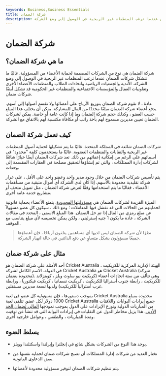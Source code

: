 ```yaml
---
keywords: Business,Business Essentials
title: شركة الضمان
description: شركة الضمان هي نوع من الشركات المصممة لحماية الأعضاء من المسؤولية. غالبًا ما تتشكل شركات الضمان عندما ترغب المنظمات غير الربحية في الوصول إلى وضع الشركة.
---
```


# شركة الضمان
## ما هي شركة الضمان؟

شركة الضمان هي نوع من الشركات المصممة لحماية الأعضاء من المسؤولية. غالبًا ما تتشكل شركات الضمان عندما ترغب المنظمات غير الربحية في الوصول إلى وضع الشركة. الأندية والجمعيات الرياضية واتحادات الطلاب والمنظمات الأعضاء الأخرى وتعاونيات العمال والمؤسسات الاجتماعية والمنظمات غير الحكومية قد تشكل أيضًا شركات ضمان.

عادة ، لا تقوم شركة الضمان بتوزيع الأرباح على أعضائها ولا تقسم أصولها إلى أسهم. يدفع أعضاء شركة الضمان مبلغًا محددًا من المال للمشاركة. يمكن أن يختلف هذا المبلغ حسب العضو ، وكذلك حجم شركة الضمان وما إذا كانت عامة أو خاصة. يمكن لشركات الضمان تعيين مديرين مسموح لهم بأخذ راتب أو مكافأة مكتسبة لهم بالاتفاق مع الشركة.

## كيف تعمل شركة الضمان

شركات الضمان شائعة في المملكة المتحدة. غالبًا ما يتم تشكيلها لحماية أصول المنظمات غير الربحية والنقابات والمنظمات العضوية. غالبًا ما يستخدمون كلمة "محدود" في أسمائهم على الرغم من إمكانية إعفائهم من ذلك. تعد شركات الضمان أيضًا خيارًا شائعًا لشركات إدارة الممتلكات ، والتي تم إنشاؤها لتحقيق مصلحة في العقارات المقسمة إلى وحدات.

يتم تأسيس شركات الضمان من خلال وجود مدير واحد وعضو واحد على الأقل ، على غرار شركة تقليدية محدودة بالأسهم. إذا كان لدى الشركة أي أموال متبقية من مساهمات الأعضاء ، فغالبًا ما يتم استخدامها وفقًا لغرض شركة الضمان ، مثل تمويل متحف أو مشاريع خدمة عامة أخرى.

الميزة الفريدة لشركات الضمان هي [مسؤوليتها المحدودة](/limitedliability). يتمتع الأعضاء بحماية قانونية لحمايتهم من الحالات التي قد تفشل فيها المعاملات ؛ ومع ذلك ، سيكون كل عضو مسؤولاً عن مبلغ رمزي من المال إذا تم حل الضمان. هذا المبلغ الاسمي ، المحدد في مقالات الشركة ، عادة ما يكون 1 جنيه إسترليني ، ولكن يمكن تخصيصه لأي مبلغ يتناسب مع الموقف.

> نظرًا لأن شركة الضمان ليس لديها أي مساهمين يتلقون أرباحًا ، فإن أعضاؤها جميعًا مسؤولون بشكل متساوٍ عن دفع الدائنين في حالة انهيار الشركة.

>

## مثال على شركة ضمان

أحد الأمثلة على شركة الضمان هو Cricket Australia ، الهيئة الإدارية المركزية للكريكيت في الدولة. الاسم الكامل لشركة Cricket Australia هو Cricket Australia (شركة محدودة بضمان). وهي تتألف من ستة اتحادات أعضاء (كريكيت نيو ساوث ويلز ، كوينزلاند للكريكيت ، رابطة جنوب أستراليا للكريكيت ، كريكيت تسمانيا ، كريكيت فيكتوريا ، ورابطة غرب أستراليا للكريكيت) ولديها تسعة مديرين مستقلين.

بموجب دستورها ، فإن مسؤولية كل عضو في لعبة Cricket Australia محدودة بمبلغ 1000 دولار لكل عضو. تتلقى لعبة Cricket Australia جميع إيرادات البوابات واللافتات من المباريات الدولية وتوزع الإيرادات على الدول بموجب نموذجها [المالي لضمان الحد الأدنى](/financialmodeling). هذا يزيل مخاطر الدول عن التقلبات في إيرادات البوابة التي قد تنشأ عن توقيت ومدة المباريات ، والطقس ، وعوامل خارجية أخرى.

## يسلط الضوء

- يوجد هذا النوع من الشركات بشكل شائع في إنجلترا وإيرلندا واسكتلندا وويلز.

- تختار العديد من شركات إدارة الممتلكات أن تصبح شركات ضمان لحماية نفسها من بعض الدعاوى القانونية.

- يتم تنظيم شركات الضمان لتوفير مسؤولية محدودة لأعضائها.

